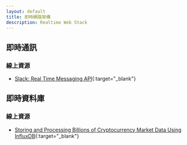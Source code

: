 ```yaml
---
layout: default
title: 即時網路架構
description: Realtime Web Stack
---
```


## 即時通訊

### 線上資源

* [Slack: Real Time Messaging API](https://api.slack.com/rtm){:target="_blank"}

## 即時資料庫

### 線上資源

* [Storing and Processing Billions of Cryptocurrency Market Data Using InfluxDB](https://medium.com/coinograph/storing-and-processing-billions-of-cryptocurrency-market-data-using-influxdb-f9f670b50bbd){:target="_blank"}